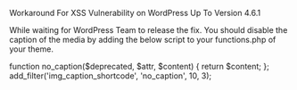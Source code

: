 Workaround For XSS Vulnerability on WordPress Up To Version 4.6.1

While waiting for WordPress Team to release the fix. You should disable the caption of the media by adding the below script to your functions.php of your theme.

function no_caption($deprecated, $attr, $content) { return $content; };
add_filter('img_caption_shortcode', 'no_caption', 10, 3);
